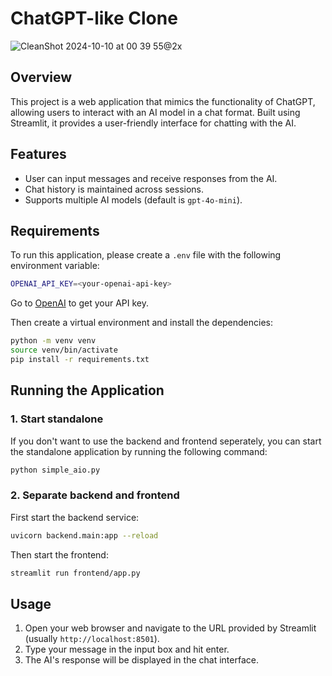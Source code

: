 # ChatGPT-like Clone

![CleanShot 2024-10-10 at 00 39 55@2x](https://github.com/user-attachments/assets/92040bc1-0227-4bda-b1ad-272201d0cde6)

## Overview
This project is a web application that mimics the functionality of ChatGPT, allowing users to interact with an AI model in a chat format. Built using Streamlit, it provides a user-friendly interface for chatting with the AI.

## Features
- User can input messages and receive responses from the AI.
- Chat history is maintained across sessions.
- Supports multiple AI models (default is `gpt-4o-mini`).

## Requirements
To run this application, please create a `.env` file with the following environment variable:
```bash
OPENAI_API_KEY=<your-openai-api-key>
```

Go to [OpenAI](https://platform.openai.com/api-keys) to get your API key.

Then create a virtual environment and install the dependencies:
```bash
python -m venv venv
source venv/bin/activate
pip install -r requirements.txt
```

## Running the Application

### 1. Start standalone

If you don't want to use the backend and frontend seperately, you can start the standalone application by running the following command:
```bash
python simple_aio.py
```

### 2. Separate backend and frontend

First start the backend service:
```bash
uvicorn backend.main:app --reload
```

Then start the frontend:

```bash
streamlit run frontend/app.py
```

## Usage
1. Open your web browser and navigate to the URL provided by Streamlit (usually `http://localhost:8501`).
2. Type your message in the input box and hit enter.
3. The AI's response will be displayed in the chat interface.
